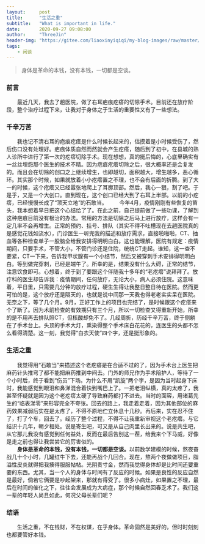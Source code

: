 ```yaml
---
layout:     post
title:      "生活之重"
subtitle:   "What is important in life."
date:       2020-09-27 09:08:00
author:     "ThreeJin"
header-img: "https://gitee.com/liaoxinyiqiqi/my-blog-images/raw/master/img/article-head.png"
tags:
    - 闲谈
---
```

> 身体是革命的本钱，没有本钱，一切都是空谈。

### 前言
&emsp;&emsp;最近几天，我去了趟医院，做了右耳疤痕疙瘩的切除手术。目前还在放疗阶段，整个治疗过程下来，让我对于身体之于生活的重要性又有了一些想法。
### 千辛万苦
&emsp;&emsp;我也记不清右耳的疤痕疙瘩是什么时候长起来的，估摸着是小时候受伤了，然后伤口没有处理好。疤痕体质自然而然就会产生疙瘩，随后到了初中，在县城的熟人诊所中进行了第一次的疙瘩切除手术。现在想想，真的挺后悔的，心底里确实有一丝丝埋怨那个医生的技术不精。因为疤痕疙瘩切除之后，很大概率还是会复发的。而且会在切除的创口之上继续增生，也即越切，面积越大，增生越多，恶心循环。其实那个时候，如果就放着小小疙瘩置之不理，也不会有后面的折腾。到了大一的时候，这个疙瘩又已经嚣张地爬上了耳廓顶部。然后，我心一狠，割了吧。于是乎，又是一个大创口。直到现在，这个创口已经大到了右耳上半部。以前的小疙瘩，已经慢慢长成了“顶天立地”的石敢当。
&emsp;&emsp;今年4月，疫情刚刚有些恢复的苗头，我本想着早日把这个心结给了了。在此之前，自己提前做了一些功课，了解到这种疤痕目前没有根治的办法。常用的方法是切除之后马上进行放疗，这样会有一定几率不会再增生。正常的预约、挂号、排队（其实不得不吐槽现在去趟医院真的是感觉花钱如流水），门诊医生一听完我的描述和放疗需求，直接啪啪啪，CT、抽血等各种检查单子一股脑全给我安排得明明白白。这也能理解，医院有规定：疫情期间，只要手术，不管大小，不管门诊还是住院，统统CT走起。谁知，这一查不要紧，CT一下来，告诉我甲状腺有一个小结节，然后又被穿刺手术安排得明明白白。等到做完穿刺，已经是端午了。所幸的是，结果没有什么大碍，正常的结节，注意饮食即可。心想着，终于到了要跟这个伴随我十多年的“老疙瘩”说拜拜了。放疗科的医生却告诉我：疫情期间，任何放疗，无论大小，病人必须住院。这意味着，平日里，只需要几分钟的放疗过程，硬生生得让我整日整日待在医院。然而更可怕的是，这个放疗还是隔天的，也就是说中间那一天我也得老老实实呆在医院。无奈之下，等了几个月。9月，正好工作上的项目也完结了，是时候跟这个疙瘩来个了断了。因为术前检查的有效期只有三个月，所以一切检查又得重新开始，所幸的是不用再去排队照CT，但核酸却免不了。几经周折，历经千辛万苦，终于侧躺在了手术台上。头顶的手术大灯，熏染得整个手术床白花花的，连医生的头都不怎么看得清楚。这一刻，我觉得“白衣天使”四个字，还是挺形象的。
### 生活之重
&emsp;&emsp;我觉得用“石敢当”来描述这个老疙瘩是在合适不过的了，因为手术台上医生把麻药针头推弯了都不能把麻药推到中间去。门外的师兄作为手术陪护人，等待了一个小时后，终于看到“伤员”下场。为什么不用“凯旋”两个字，是因为当时起身下床时，我能感觉到眼泪和鼻涕混合着快到嘴巴上了。一把老泪纵横，真的太疼了，我甚至怀疑就是因为这个老疙瘩太硬了导致麻药都打不进去。当时的面容，用诸葛先生的“临表涕零”来形容完全不夸张。回去的路上，我走着走着，因为其他部位的麻药效果减弱后实在是太疼了，不得不原地伫立休息十几秒。再后来，实在忍不住了，打了个车，回去了。经历了整个过程，不得不让我重新审视这个老疙瘩。与它结识十几年，朝夕相处。说是寄生吧，可又是从自己肉里长出来的。说是共生吧，从它那儿我没有感觉到任何益处，反而在最后告别这一茬，给我来个下马威，好像是走之前也得让我尝尝它的厉害似的。  
&emsp;&emsp;<b>身体是革命的本钱，没有本钱，一切都是空谈。</b>以前数学建模的时候，熬夜奋战几十个小时，几罐红牛下去，还能再战个几回合。现在，熬两个夜做做项目，脂溢性皮炎就得把我揍得服服帖帖。光阴贵寸金，然而我觉得身体却是比时间还要重要的东西。尤其，当一个人的身体与时间有了反应的时候。如果是良性的反应自然是最好，倘若它俩要是吵起架来，那就有得受了。很多小病灶，如果置之不理，最后在时间的催化之下，往往会发展成为大病症，那个时候自然回春乏术了。我们这一辈的年轻人尚且如此，何况父母长辈们呢？
### 结语
&emsp;&emsp;生活之重，不在钱财，不在权谋，在乎身体。革命固然是美好的，但时时刻刻也都要管好本钱。